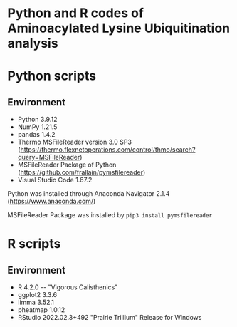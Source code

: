# Python and R codes of Aminoacylated Lysine Ubiquitination analysis

# Python scripts
## Environment
* Python 3.9.12
* NumPy 1.21.5
* pandas 1.4.2
* Thermo MSFileReader version 3.0 SP3 (https://thermo.flexnetoperations.com/control/thmo/search?query=MSFileReader)
* MSFileReader Package of Python (https://github.com/frallain/pymsfilereader)
* Visual Studio Code 1.67.2

Python was installed through Anaconda Navigator 2.1.4 (https://www.anaconda.com/)

MSFileReader Package was installed by `pip3 install pymsfilereader`

# R scripts
## Environment
* R 4.2.0 -- "Vigorous Calisthenics"
* ggplot2 3.3.6
* limma 3.52.1
* pheatmap 1.0.12
* RStudio 2022.02.3+492 "Prairie Trillium" Release for Windows

